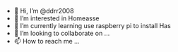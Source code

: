 - 👋 Hi, I’m @ddrr2008
- 👀 I’m interested in Homeasse
- 🌱 I’m currently learning use raspberry pi to install Has
- 💞️ I’m looking to collaborate on ...
- 📫 How to reach me ...

<!---
ddrr2008/ddrr2008 is a ✨ special ✨ repository because its `README.md` (this file) appears on your GitHub profile.
You can click the Preview link to take a look at your changes.
--->
